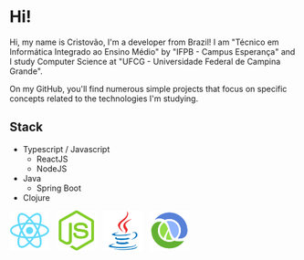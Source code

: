 # Hi!

Hi, my name is Cristovão, I'm a developer from Brazil! I am "Técnico em Informática Integrado ao Ensino Médio" by "IFPB - Campus Esperança" and I study Computer Science at "UFCG - Universidade Federal de Campina Grande".

On my GitHub, you'll find numerous simple projects that focus on specific concepts related to the technologies I'm studying.

## Stack
  - Typescript / Javascript
    - ReactJS
    - NodeJS
  - Java
    - Spring Boot
  - Clojure
  
<img src="https://raw.githubusercontent.com/devicons/devicon/master/icons/react/react-original.svg" alt="React" width="70"> &nbsp;
<img src="https://raw.githubusercontent.com/devicons/devicon/master/icons/nodejs/nodejs-original.svg" alt="NodeJS" width="70"> &nbsp;
<img src="https://github.com/devicons/devicon/blob/master/icons/java/java-original.svg" alt="Java" width="70"> &nbsp;
<img src="https://raw.githubusercontent.com/devicons/devicon/master/icons/clojure/clojure-original.svg" alt="Clojure" width="70"> &nbsp;



<!---
Crisnzx/Crisnzx is a ✨ special ✨ repository because its `README.md` (this file) appears on your GitHub profile.
You can click the Preview link to take a look at your changes.
--->

